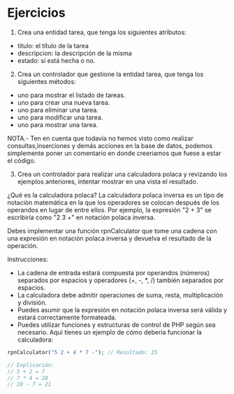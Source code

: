 # Ejercicios

1. Crea una entidad tarea, que tenga los siguientes atributos:
- titulo: el título de la tarea
- descripcion: la descripción de la misma
- estado: si está hecha o no.

2. Crea un controlador que gestione la entidad tarea, que tenga los siguientes métodos:
- uno para mostrar el listado de tareas.
- uno para crear una nueva tarea.
- uno para eliminar una tarea.
- uno para modificar una tarea.
- uno para mostrar una tarea. 

NOTA.- Ten en cuenta que todavía no hemos visto como realizar consultas,inserciones y demás acciones en la base de datos, podemos simplemente poner un comentario en donde creeriamos que fuese a estar el código. 

3. Crea un controlador para realizar una calculadora polaca y revizando los ejemplos anteriores, intentar mostrar en una vista el resultado. 

¿Qué es la calculadora polaca?
La calculadora polaca inversa es un tipo de notación matemática en la que los operadores se colocan después de los operandos en lugar de entre ellos. Por ejemplo, la expresión "2 + 3" se escribiría como "2 3 +" en notación polaca inversa.

Debes implementar una función rpnCalculator que tome una cadena con una expresión en notación polaca inversa y devuelva el resultado de la operación.

Instrucciones:
- La cadena de entrada estará compuesta por operandos (números) separados por espacios y operadores (+, -, *, /) también separados por espacios.
- La calculadora debe admitir operaciones de suma, resta, multiplicación y división.
- Puedes asumir que la expresión en notación polaca inversa será válida y estará correctamente formateada.
- Puedes utilizar funciones y estructuras de control de PHP según sea necesario.
Aquí tienes un ejemplo de cómo debería funcionar la calculadora:

```php
rpnCalculator("5 2 + 4 * 7 -"); // Resultado: 25

// Explicación:
// 5 + 2 = 7
// 7 * 4 = 28
// 28 - 7 = 21
